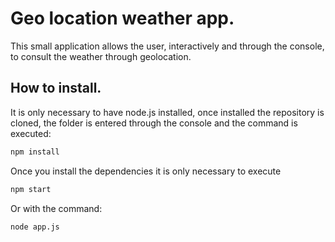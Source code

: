 # Geo location weather app.

This small application allows the user, interactively and through the console, to consult the weather through geolocation.

## How to install.

It is only necessary to have node.js installed, once installed the repository is cloned, the folder is entered through the console and the command is executed:

```bash
npm install
```

Once you install the dependencies it is only necessary to execute

```bash
npm start
```

Or with the command:

```bash
node app.js
```